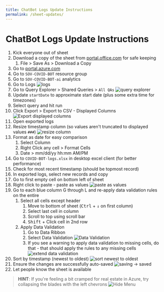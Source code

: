```yaml
---
title: ChatBot Logs Update Instructions
permalink: /sheet-updates/
---
```


# ChatBot Logs Update Instructions

1. Kick everyone out of sheet
2. Download a copy of the sheet from [portal.office.com](http://office.com/launch/excel) for safe keeping
   1. File > Save As > Download a Copy
3. Go to [portal.azure.com](https://portal.azure.com/)
4. Go to `SOV-COVID-BOT` resource group
5. Go to `SOV-COVID-BOT-ai` analytics
6. Go to Logs
   ![logs](https://i.imgur.com/KZoedub.png)
7. Go to Query Explorer > Shared Queries > `All QAs`
   ![query explorer](https://i.imgur.com/0Gb2Tlg.png)
8. Update `startDate` to approximate start date (plus some extra time for timezones)
9. Select query and hit run
10. Click Export > Export to CSV - Displayed Columns
    ![Export displayed columns](https://i.imgur.com/7yKFnsS.png)
11. Open exported logs
12. Resize timestamp column (so values aren't truncated to displayed values `###`)
    ![resize column](https://i.imgur.com/wGSgfSm.gif)
13. Format as date for easy comparison
    1. Select Column
    2. Right Click any cell > Format Cells
    3. Date > mm/dd/yy hh:mm AM/PM
14. Go to `COVID-BOT-logs.xlsx` in desktop excel client (for better performance)
15. Check for most recent timestamp (should be topmost record)
16. In exported logs, select new records and copy
17. Go to first empty cell on bottom left of sheet
18. Right click to paste - paste as values
    ![paste as values](https://i.imgur.com/3m8q7UH.png)
19. Go to each blue column G through L and re-apply data validation rules on the entire
    1. Select all cells except header
        1. Move to bottom of sheet (<kbd>Ctrl</kbd> + <kbd>↓</kbd>  on first column)
        2. Select last cell in column
        3. Scroll to top using scroll bar
        4. <kbd>Shift</kbd> + Click cell in 2nd row
    2. Apply Data Validation
        1. Go to Data Ribbon
        2. Select Data Validation
           ![Data Validation](https://i.imgur.com/4CFn5tV.png)
        3. If you see a warning to apply data validation to missing cells, do that - that should apply the rules to any missing cells
           ![extend data validation](https://i.imgur.com/A9Ui1Eg.png)
20. Sort by timestamp (newest to oldest)
    ![sort newest to oldest](https://i.imgur.com/UxNwSa5.png)
21. Ensure the changes are successfully auto-saved
    ![saving -> saved](https://i.imgur.com/NRQiHTw.png)
22. Let people know the sheet is available


> **HINT**: If you're feeling a bit cramped for real estate in Azure, try collapsing the blades with the left chevrons
> ![Hide Menu](https://i.imgur.com/MIa1DgH.png)
